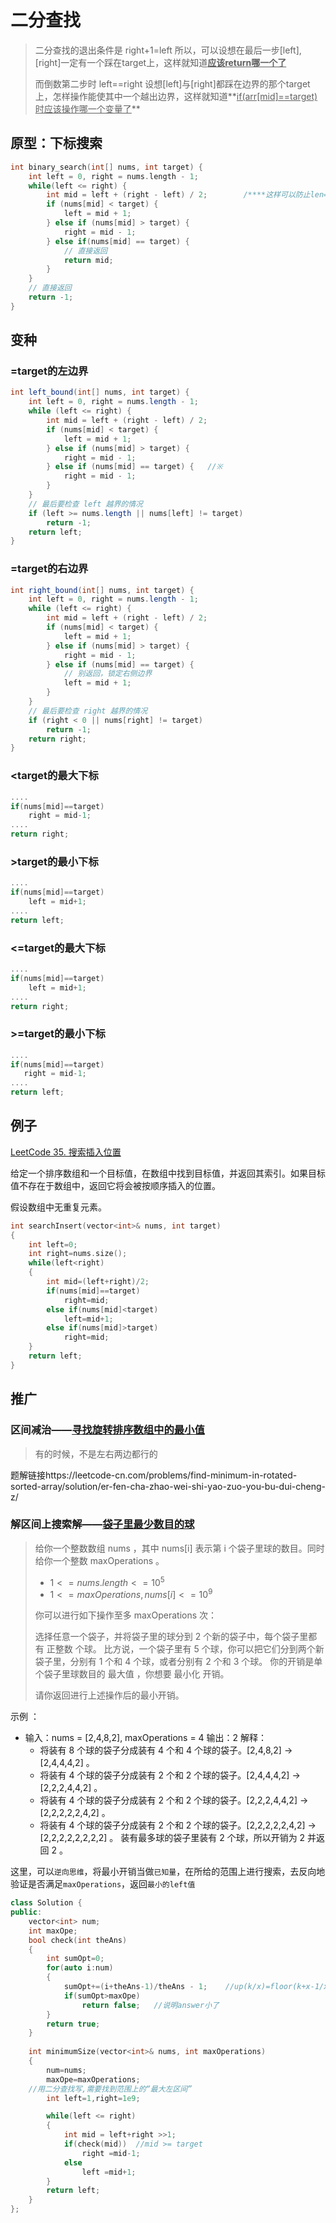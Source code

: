  # 二分查找

> 二分查找的退出条件是 right+1=left
> 所以，可以设想在最后一步[left],[right]一定有一个踩在target上，这样就知道<u>**应该return哪一个了**</u>
>
> 而倒数第二步时 left==right
> 设想[left]与[right]都踩在边界的那个target上，怎样操作能使其中一个越出边界，这样就知道**<u>if(arr[mid]\==target)时应该操作哪一个变量了</u>**

## 原型：下标搜索

```c++
int binary_search(int[] nums, int target) {
    int left = 0, right = nums.length - 1; 
    while(left <= right) {
        int mid = left + (right - left) / 2;		/****这样可以防止len=1时越界******/
        if (nums[mid] < target) {
            left = mid + 1;
        } else if (nums[mid] > target) {
            right = mid - 1; 
        } else if(nums[mid] == target) {
            // 直接返回
            return mid;
        }
    }
    // 直接返回
    return -1;
}
```

## 变种

### =target的左边界

```java
int left_bound(int[] nums, int target) {
    int left = 0, right = nums.length - 1;
    while (left <= right) {
        int mid = left + (right - left) / 2;
        if (nums[mid] < target) {
            left = mid + 1;
        } else if (nums[mid] > target) {
            right = mid - 1;
        } else if (nums[mid] == target) {	//※
            right = mid - 1;
        }
    }
    // 最后要检查 left 越界的情况
    if (left >= nums.length || nums[left] != target)
        return -1;
    return left;
}
```

###  =target的右边界

```java
int right_bound(int[] nums, int target) {
    int left = 0, right = nums.length - 1;
    while (left <= right) {
        int mid = left + (right - left) / 2;
        if (nums[mid] < target) {
            left = mid + 1;
        } else if (nums[mid] > target) {
            right = mid - 1;
        } else if (nums[mid] == target) {
            // 别返回，锁定右侧边界
            left = mid + 1;
        }
    }
    // 最后要检查 right 越界的情况
    if (right < 0 || nums[right] != target)
        return -1;
    return right;
}
```

### <target的最大下标

```c++
....
if(nums[mid]==target)
    right = mid-1;
....
return right;
```

### >target的最小下标

```c++
....
if(nums[mid]==target)
    left = mid+1;
....
return left;
```

### <=target的最大下标

```c++
....
if(nums[mid]==target)
    left = mid+1;
....
return right;
```

### >=target的最小下标

```c++
....
if(nums[mid]==target)
   right = mid-1;
....
return left;
```



## 例子

[LeetCode 35. 搜索插入位置](https://leetcode-cn.com/problems/search-insert-position/)

给定一个排序数组和一个目标值，在数组中找到目标值，并返回其索引。如果目标值不存在于数组中，返回它将会被按顺序插入的位置。

假设数组中无重复元素。

```C++
int searchInsert(vector<int>& nums, int target) 
{
    int left=0;
    int right=nums.size();
    while(left<right)
    {
        int mid=(left+right)/2;
        if(nums[mid]==target)
            right=mid;
        else if(nums[mid]<target)
            left=mid+1;
        else if(nums[mid]>target)
            right=mid;
    }
    return left;
}
```



## 推广

### 区间减治——[寻找旋转排序数组中的最小值](https://leetcode-cn.com/problems/find-minimum-in-rotated-sorted-array/)

> 有的时候，不是左右两边都行的

题解链接https://leetcode-cn.com/problems/find-minimum-in-rotated-sorted-array/solution/er-fen-cha-zhao-wei-shi-yao-zuo-you-bu-dui-cheng-z/



### 解区间上搜索解——[袋子里最少数目的球](https://leetcode-cn.com/problems/minimum-limit-of-balls-in-a-bag/)

> 给你一个整数数组 nums ，其中 nums[i] 表示第 i 个袋子里球的数目。同时给你一个整数 maxOperations 。
>
> - $1 <= nums.length <= 10^5$
> - $1 <= maxOperations, nums[i] <= 10^9$
>
> 你可以进行如下操作至多 maxOperations 次：
>
> 选择任意一个袋子，并将袋子里的球分到 2 个新的袋子中，每个袋子里都有 正整数 个球。
> 比方说，一个袋子里有 5 个球，你可以把它们分到两个新袋子里，分别有 1 个和 4 个球，或者分别有 2 个和 3 个球。
> 你的开销是单个袋子里球数目的 最大值 ，你想要 最小化 开销。
>
> 请你返回进行上述操作后的最小开销。



示例 ：

- 输入：nums = [2,4,8,2], maxOperations = 4
  输出：2
  解释：
  - 将装有 8 个球的袋子分成装有 4 个和 4 个球的袋子。[2,4,8,2] -> [2,4,4,4,2] 。
  - 将装有 4 个球的袋子分成装有 2 个和 2 个球的袋子。[2,4,4,4,2] -> [2,2,2,4,4,2] 。
  - 将装有 4 个球的袋子分成装有 2 个和 2 个球的袋子。[2,2,2,4,4,2] -> [2,2,2,2,2,4,2] 。
  - 将装有 4 个球的袋子分成装有 2 个和 2 个球的袋子。[2,2,2,2,2,4,2] -> [2,2,2,2,2,2,2,2] 。
  装有最多球的袋子里装有 2 个球，所以开销为 2 并返回 2 。




这里，可以`逆向思维`，将最小开销当做`已知量`，在所给的范围上进行搜索，去反向地验证是否满足`maxOperations`，返回`最小的left值`

```c++
class Solution {
public:
    vector<int> num;
    int maxOpe;
    bool check(int theAns)
    {
        int sumOpt=0;
        for(auto i:num)
        {
            sumOpt+=(i+theAns-1)/theAns - 1;    //up(k/x)=floor(k+x-1/x)
            if(sumOpt>maxOpe)
                return false;   //说明answer小了
        }
        return true;
    }
    
    int minimumSize(vector<int>& nums, int maxOperations) 
    {
        num=nums;
        maxOpe=maxOperations;
    //用二分查找写,需要找到范围上的“最大左区间”
        int left=1,right=1e9;

        while(left <= right)
        {
            int mid = left+right >>1;
            if(check(mid))  //mid >= target
                right =mid-1;
            else
                left =mid+1;
        }
        return left;
    }
};
```



